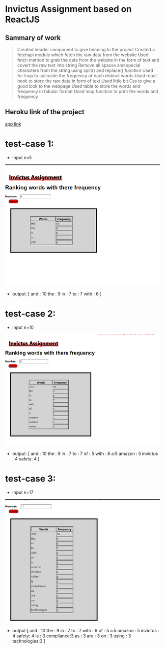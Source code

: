 # Invictus Assignment based on ReactJS

## Sammary of work
> Created header component to give heading to the project
> Created a fetchapi module which fetch the raw data from the website
> Used fetch method to grab the data from the website in the form of text and covert the raw text into string 
> Remove all spaces and special characters from the string using split() and replace() function
> Used for loop to calculate the frequency of each distinct words 
> Used react hook to store the raw data in form of text 
> Used little bit Css to give a good look to the webpage
> Used table to store the words and frequency in tabular format 
> Used map function to print the words and frequency

## Heroku link of the project
[app link](https://invictus-wordsfreq-ranking.herokuapp.com/)

# test-case 1:
* input n=5

![](https://github.com/dorjee515/react-invictus-assigment/blob/master/test%20outputs/test1.png)

* output: [
       and : 10
       the : 9 
       in : 7
       to : 7
       with : 6
        ]
      
# test-case 2:
* input n=10 

![](https://github.com/dorjee515/react-invictus-assigment/blob/master/test%20outputs/test2.png)
* output: [
        and : 10
        the : 9
        in : 7
        to : 7
        of : 5
        with : 6
        a:5
        amazon : 5
        invictus : 4
        safety: 4
        ]
 # test-case 3:
 * input n=17

![](https://github.com/dorjee515/react-invictus-assigment/blob/master/test%20outputs/test3.png)
 * output:[
        and : 10
        the : 9
        in : 7
        to : 7
        with : 6
        of : 5
        a:5
        amazon : 5
        invictus : 4
        safety: 4
        is : 3
        compliance:3
        as : 3
        are : 3
        on : 3
        using : 3
        technologies:3
        ]
